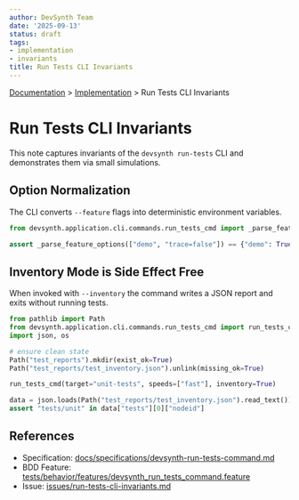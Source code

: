 ```yaml
---
author: DevSynth Team
date: '2025-09-13'
status: draft
tags:
- implementation
- invariants
title: Run Tests CLI Invariants
---
```

<div class="breadcrumbs">
<a href="../index.md">Documentation</a> &gt; <a href="index.md">Implementation</a> &gt; Run Tests CLI Invariants
</div>

# Run Tests CLI Invariants

This note captures invariants of the `devsynth run-tests` CLI and demonstrates them via small simulations.

## Option Normalization

The CLI converts `--feature` flags into deterministic environment variables.

```python
from devsynth.application.cli.commands.run_tests_cmd import _parse_feature_options

assert _parse_feature_options(["demo", "trace=false"]) == {"demo": True, "trace": False}
```

## Inventory Mode is Side Effect Free

When invoked with `--inventory` the command writes a JSON report and exits without running tests.

```python
from pathlib import Path
from devsynth.application.cli.commands.run_tests_cmd import run_tests_cmd
import json, os

# ensure clean state
Path("test_reports").mkdir(exist_ok=True)
Path("test_reports/test_inventory.json").unlink(missing_ok=True)

run_tests_cmd(target="unit-tests", speeds=["fast"], inventory=True)

data = json.loads(Path("test_reports/test_inventory.json").read_text())
assert "tests/unit" in data["tests"][0]["nodeid"]
```

## References

- Specification: [docs/specifications/devsynth-run-tests-command.md](../specifications/devsynth-run-tests-command.md)
- BDD Feature: [tests/behavior/features/devsynth_run_tests_command.feature](../tests/behavior/features/devsynth_run_tests_command.feature)
- Issue: [issues/run-tests-cli-invariants.md](../issues/run-tests-cli-invariants.md)
